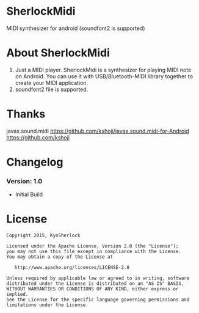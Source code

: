 # SherlockMidi
MIDI synthesizer for android (soundfont2 is supported)

# About SherlockMidi
1) Just a MIDI player. SherlockMidi is a synthesizer for playing MIDI note on Android. You can use it with USB/Bluetooth-MIDI library together to create your MIDI application.
2) soundfont2 file is supported.

# Thanks
javax.sound.midi
https://github.com/kshoji/javax.sound.midi-for-Android
https://github.com/kshoji

# Changelog

### Version: 1.0

  * Initial Build

# License

    Copyright 2015, KyoSherlock
    
    Licensed under the Apache License, Version 2.0 (the "License");
    you may not use this file except in compliance with the License.
    You may obtain a copy of the License at
    
       http://www.apache.org/licenses/LICENSE-2.0
    
    Unless required by applicable law or agreed to in writing, software
    distributed under the License is distributed on an "AS IS" BASIS,
    WITHOUT WARRANTIES OR CONDITIONS OF ANY KIND, either express or implied.
    See the License for the specific language governing permissions and
    limitations under the License.
